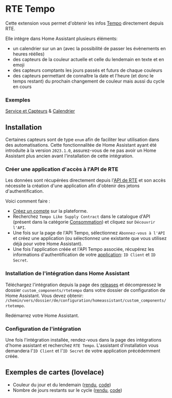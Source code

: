 # RTE Tempo

Cette extension vous permet d'obtenir les infos [Tempo](https://www.services-rte.com/fr/visualisez-les-donnees-publiees-par-rte/calendrier-des-offres-de-fourniture-de-type-tempo.html) directement depuis RTE.

Elle intègre dans Home Assistant plusieurs éléments:

* un calendrier sur un an (avec la possibilité de passer les évènements en heures réèlles)
* des capteurs de la couleur actuelle et celle du lendemain en texte et en emoji
* des capteurs comptants les jours passés et futurs de chaque couleurs
* des capteurs permettant de connaître la date et l'heure (et donc le temps restant) du prochain changement de couleur mais aussi du cycle en cours

### Exemples

[Service et Capteurs](https://github.com/hekmon/rtetempo/raw/v1.0.0/res/rtetempo_svc.png) & [Calendrier](https://github.com/hekmon/rtetempo/raw/v1.0.0/res/rtetempo_calendar.png)

## Installation

Certaines capteurs sont de type `enum` afin de faciliter leur utilisation dans des automatisations. Cette fonctionnalitée de Home Assistant ayant été introduite à la version `2023.1.0`, assurez-vous de ne pas avoir un Home Assistant plus ancien avant l'installation de cette intégration.

### Créer une application d'accès à l'API de RTE

Les données sont récupérées directement depuis l'[API de RTE](https://data.rte-france.com/) et son accès nécessite la création d'une application afin d'obtenir des jetons d'authentification.

Voici comment faire :

* [Créez un compte](https://data.rte-france.com/create_account) sur la plateforme.
* Recherchez `Tempo Like Supply Contract` dans le catalogue d'API (présent dans la catégorie [Consommation](https://data.rte-france.com/catalog/consumption)) et cliquez sur `Découvrir l'API`.
* Une fois sur la page de l'API Tempo, sélectionnez `Abonnez-vous à l'API` et créez une application (ou sélectionnez une existante que vous utilisez déjà pour votre Home Assistant).
* Une fois l'application créée et l'API Tempo associée, récupérez les informations d'authentification de votre [application](https://data.rte-france.com/group/guest/apps): `ID Client` et `ID Secret`.

### Installation de l'intégration dans Home Assistant

Téléchargez l'intégration depuis la page des [releases](https://github.com/hekmon/rtetempo/releases) et décompressez le dossier `custom_components/rtetempo` dans votre dossier de configuration de Home Assistant. Vous devez obtenir: `/chemin/vers/dossier/de/configuration/homeassistant/custom_components/rtetempo`.

Redémarrez votre Home Assistant.

### Configuration de l'intégration

Une fois l'intégration installée, rendez-vous dans la page des intégrations d'home assistant et recherchez `RTE Tempo`. L'assistant d'installation vous demandera l'`ID Client` et l'`ID Secret` de votre application précédemment créée.

## Exemples de cartes (lovelace)

* Couleur du jour et du lendemain ([rendu](https://github.com/hekmon/rtetempo/raw/v1.0.0/res/lovelace_colors.png), [code](https://github.com/hekmon/rtetempo/blob/v1.0.0/res/tempo.yaml))
* Nombre de jours restants sur le cycle ([rendu](https://github.com/hekmon/rtetempo/raw/v1.0.0/res/lovelace_cycle.png), [code](https://github.com/hekmon/rtetempo/blob/v1.0.0/res/tempo_cycle.yaml))
